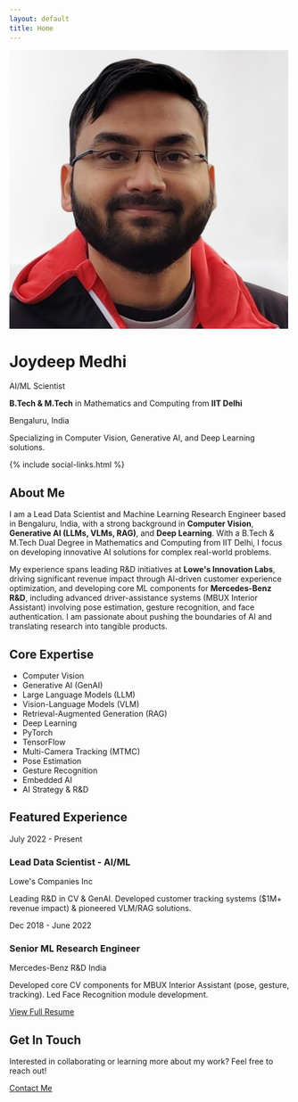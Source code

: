 ```yaml
---
layout: default
title: Home
---
```


<div class="hero">
  <div class="hero-content">
    <img src="/assets/images/profile.png" alt="Joydeep Medhi profile photo" class="profile-pic" />
    <h1 class="animate-text">Joydeep Medhi</h1>
    <p class="lead">AI/ML Scientist</p>
    <p class="education"><strong>B.Tech & M.Tech</strong> in Mathematics and Computing from <strong>IIT Delhi</strong></p>
    <p class="location">Bengaluru, India</p>
    <p class="lead-subtitle">Specializing in Computer Vision, Generative AI, and Deep Learning solutions.</p>
    {% include social-links.html %}
  </div>
</div>

<div class="section">
  <h2 class="section-title">About Me</h2>
  <p>
    I am a Lead Data Scientist and Machine Learning Research Engineer based in Bengaluru, India, with a strong background in <strong>Computer Vision</strong>, <strong>Generative AI (LLMs, VLMs, RAG)</strong>, and <strong>Deep Learning</strong>. With a B.Tech & M.Tech Dual Degree in Mathematics and Computing from IIT Delhi, I focus on developing innovative AI solutions for complex real-world problems.
  </p>
  <p>
    My experience spans leading R&D initiatives at <strong>Lowe's Innovation Labs</strong>, driving significant revenue impact through AI-driven customer experience optimization, and developing core ML components for <strong>Mercedes-Benz R&D</strong>, including advanced driver-assistance systems (MBUX Interior Assistant) involving pose estimation, gesture recognition, and face authentication. I am passionate about pushing the boundaries of AI and translating research into tangible products.
  </p>
</div>

<div class="section">
  <h2 class="section-title">Core Expertise</h2>
  <ul class="skills-list">
    <li class="skill-item">Computer Vision</li>
    <li class="skill-item">Generative AI (GenAI)</li>
    <li class="skill-item">Large Language Models (LLM)</li>
    <li class="skill-item">Vision-Language Models (VLM)</li>
    <li class="skill-item">Retrieval-Augmented Generation (RAG)</li>
    <li class="skill-item">Deep Learning</li>
    <li class="skill-item">PyTorch</li>
    <li class="skill-item">TensorFlow</li>
    <li class="skill-item">Multi-Camera Tracking (MTMC)</li>
    <li class="skill-item">Pose Estimation</li>
    <li class="skill-item">Gesture Recognition</li>
    <li class="skill-item">Embedded AI</li>
    <li class="skill-item">AI Strategy & R&D</li>
  </ul>
</div>

<div class="section">
  <h2 class="section-title">Featured Experience</h2>
  <div class="timeline">
    <div class="timeline-item">
      <div class="timeline-date">July 2022 - Present</div>
      <h3 class="timeline-title">Lead Data Scientist - AI/ML</h3>
      <div class="timeline-subtitle">Lowe's Companies Inc</div>
      <p>Leading R&D in CV & GenAI. Developed customer tracking systems ($1M+ revenue impact) & pioneered VLM/RAG solutions.</p>
    </div>
    <div class="timeline-item">
      <div class="timeline-date">Dec 2018 - June 2022</div>
      <h3 class="timeline-title">Senior ML Research Engineer</h3>
      <div class="timeline-subtitle">Mercedes-Benz R&D India</div>
      <p>Developed core CV components for MBUX Interior Assistant (pose, gesture, tracking). Led Face Recognition module development.</p>
    </div>
  </div>
  <p class="text-center mt-3">
    <a href="/resume/" class="button">View Full Resume</a>
  </p>
</div>

<div class="section">
  <h2 class="section-title">Get In Touch</h2>
  <p>Interested in collaborating or learning more about my work? Feel free to reach out!</p>
  <p class="text-center">
    <a href="/contact/" class="button button-primary">Contact Me</a>
  </p>
</div>
